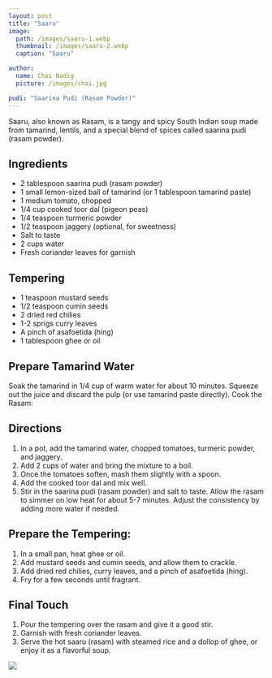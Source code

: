 ```yaml
---
layout: post
title: "Saaru"
image:
  path: /images/saaru-1.webp
  thumbnail: /images/saaru-2.webp
  caption: "Saaru"

author:
  name: Chai Nadig
  picture: /images/chai.jpg

pudi: "Saarina Pudi (Rasam Powder)"
---
```


Saaru, also known as Rasam, is a tangy and spicy South Indian soup made from tamarind, lentils, and a special blend of spices called saarina pudi (rasam powder).

## Ingredients

- 2 tablespoon saarina pudi (rasam powder)
- 1 small lemon-sized ball of tamarind (or 1 tablespoon tamarind paste)
- 1 medium tomato, chopped
- 1/4 cup cooked toor dal (pigeon peas)
- 1/4 teaspoon turmeric powder
- 1/2 teaspoon jaggery (optional, for sweetness)
- Salt to taste
- 2 cups water
- Fresh coriander leaves for garnish

## Tempering

- 1 teaspoon mustard seeds
- 1/2 teaspoon cumin seeds
- 2 dried red chilies
- 1-2 sprigs curry leaves
- A pinch of asafoetida (hing)
- 1 tablespoon ghee or oil

## Prepare Tamarind Water

Soak the tamarind in 1/4 cup of warm water for about 10 minutes. Squeeze out the juice and discard the pulp (or use tamarind paste directly).
Cook the Rasam:

## Directions

1. In a pot, add the tamarind water, chopped tomatoes, turmeric powder, and jaggery.
2. Add 2 cups of water and bring the mixture to a boil.
3. Once the tomatoes soften, mash them slightly with a spoon.
4. Add the cooked toor dal and mix well.
5. Stir in the saarina pudi (rasam powder) and salt to taste. Allow the rasam to simmer on low heat for about 5-7 minutes. Adjust the consistency by adding more water if needed.

## Prepare the Tempering:

1. In a small pan, heat ghee or oil.
2. Add mustard seeds and cumin seeds, and allow them to crackle.
3. Add dried red chilies, curry leaves, and a pinch of asafoetida (hing).
4. Fry for a few seconds until fragrant.

## Final Touch

1. Pour the tempering over the rasam and give it a good stir.
2. Garnish with fresh coriander leaves.
3. Serve the hot saaru (rasam) with steamed rice and a dollop of ghee, or enjoy it as a flavorful soup.

<img src="/rosies-recipes/images/saaru-2.webp">

